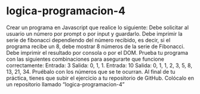# logica-programacion-4
Crear un programa en Javascript que realice lo siguiente: Debe solicitar al usuario un número por prompt o por input y guardarlo. Debe imprimir la serie de fibonacci dependiendo del número recibido, es decir, si el programa recibe un 8, debe mostrar 8 números de la serie de Fibonacci. Debe imprimir el resultado por consola o por el DOM. 
Prueba tu programa con las siguientes combinaciones para asegurarte que funcione correctamente:
Entrada: 
3
Salida: 
0, 1, 1.
Entrada: 
10
Salida: 
0, 1, 1, 2, 3, 5, 8, 13, 21, 34.
Pruébalo con los números que se te ocurran.
Al final de tu práctica, tienes que subir el ejercicio a tu repositorio de GitHub.
Colócalo en un repositorio llamado “logica-programacion-4”